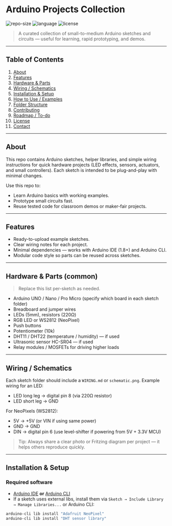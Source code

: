 # Arduino Projects Collection

![repo-size](https://img.shields.io/badge/repo-Arduino%20Projects-blue.svg)
![language](https://img.shields.io/badge/language-C%2B%2B-lightgrey.svg)
![license](https://img.shields.io/badge/license-MIT-green.svg)

> A curated collection of small-to-medium Arduino sketches and circuits — useful for learning, rapid prototyping, and demos.

---

## Table of Contents
1. [About](#about)  
2. [Features](#features)  
3. [Hardware & Parts](#hardware--parts)  
4. [Wiring / Schematics](#wiring--schematics)  
5. [Installation & Setup](#installation--setup)  
6. [How to Use / Examples](#how-to-use--examples)  
7. [Folder Structure](#folder-structure)  
8. [Contributing](#contributing)  
9. [Roadmap / To-do](#roadmap--to-do)  
10. [License](#license)  
11. [Contact](#contact)

---

## About
This repo contains Arduino sketches, helper libraries, and simple wiring instructions for quick hardware projects (LED effects, sensors, actuators, and small controllers). Each sketch is intended to be plug-and-play with minimal changes.

Use this repo to:
- Learn Arduino basics with working examples.
- Prototype small circuits fast.
- Reuse tested code for classroom demos or maker-fair projects.

---

## Features
- Ready-to-upload example sketches.
- Clear wiring notes for each project.
- Minimal dependencies — works with Arduino IDE (1.8+) and Arduino CLI.
- Modular code style so parts can be reused across sketches.

---

## Hardware & Parts (common)
> Replace this list per-sketch as needed.

- Arduino UNO / Nano / Pro Micro (specify which board in each sketch folder)
- Breadboard and jumper wires
- LEDs (5mm), resistors (220Ω)
- RGB LED or WS2812 (NeoPixel)
- Push buttons
- Potentiometer (10k)
- DHT11 / DHT22 (temperature / humidity) — if used
- Ultrasonic sensor HC-SR04 — if used
- Relay modules / MOSFETs for driving higher loads

---

## Wiring / Schematics
Each sketch folder should include a `WIRING.md` or `schematic.png`. Example wiring for an LED:

- LED long leg → digital pin 8 (via 220Ω resistor)  
- LED short leg → GND

For NeoPixels (WS2812):
- 5V → +5V (or VIN if using same power)
- GND → GND
- DIN → digital pin 6 (use level-shifter if powering from 5V + 3.3V MCU)

> Tip: Always share a clear photo or Fritzing diagram per project — it helps others reproduce quickly.

---

## Installation & Setup

### Required software
- [Arduino IDE](https://www.arduino.cc/en/software) **or** [Arduino CLI](https://arduino.github.io/arduino-cli/latest/)
- If a sketch uses external libs, install them via `Sketch → Include Library → Manage Libraries...` or Arduino CLI:
```bash
arduino-cli lib install "Adafruit NeoPixel"
arduino-cli lib install "DHT sensor library"
